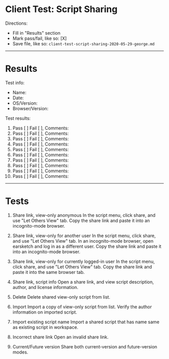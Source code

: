 # Client Test: Script Sharing

Directions:
- Fill in "Results" section
- Mark pass/fail, like so: [X]
- Save file, like so: `client-test-script-sharing-2020-05-29-george.md`

------------------------------------------------------------------------------
# Results

Test info:
- Name: 
- Date: 
- OS/Version: 
- Browser/Version: 

Test results:
1. Pass [ ] Fail [ ], Comments: 
2. Pass [ ] Fail [ ], Comments: 
3. Pass [ ] Fail [ ], Comments: 
4. Pass [ ] Fail [ ], Comments: 
5. Pass [ ] Fail [ ], Comments: 
6. Pass [ ] Fail [ ], Comments: 
7. Pass [ ] Fail [ ], Comments: 
8. Pass [ ] Fail [ ], Comments: 
9. Pass [ ] Fail [ ], Comments: 
10. Pass [ ] Fail [ ], Comments: 

------------------------------------------------------------------------------
# Tests

1. Share link, view-only anonymous
In the script menu, click share, and use "Let Others View" tab. Copy the share 
link and paste it into an incognito-mode browser.

2. Share link, view-only for another user
In the script menu, click share, and use "Let Others View" tab. In an 
incognito-mode browser, open earsketch and log in as a different user. Copy the 
share link and paste it into an incognito-mode browser.

3. Share link, view-only for currently logged-in user
In the script menu, click share, and use "Let Others View" tab. Copy the 
share link and paste it into the same browser tab.

4. Share link, script info
Open a share link, and view script description, author, and license information.

5. Delete
Delete shared view-only script from list.

6. Import
Import a copy of view-only script from list. Verify the author information on 
imported script.

8. Import existing script name
Import a shared script that has name same as existing script in workspace.

9. Incorrect share link
Open an invalid share link.

10. Current/Future version
Share both current-version and future-version modes.
